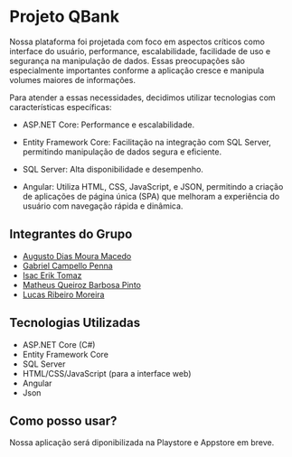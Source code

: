 # Projeto QBank

Nossa plataforma foi projetada com foco em aspectos críticos como interface do usuário, performance, escalabilidade, facilidade de uso e segurança na manipulação de dados. Essas preocupações são especialmente importantes conforme a aplicação cresce e manipula volumes maiores de informações.

Para atender a essas necessidades, decidimos utilizar tecnologias com características específicas:

- ASP.NET Core: Performance e escalabilidade.

- Entity Framework Core: Facilitação na integração com SQL Server, permitindo manipulação de dados segura e eficiente.

- SQL Server: Alta disponibilidade e desempenho.

- Angular: Utiliza HTML, CSS, JavaScript, e JSON, permitindo a criação de aplicações de página única (SPA) que melhoram a experiência do usuário com navegação rápida e dinâmica.

## Integrantes do Grupo
- [Augusto Dias Moura Macedo](https://github.com/AugustoRalf)
- [Gabriel Campello Penna](https://github.com/Campsss)
- [Isac Erik Tomaz](https://github.com/Izurus)
- [Matheus Queiroz Barbosa Pinto](https://github.com/MatheusQueiroz1604)
- [Lucas Ribeiro Moreira](https://github.com/LucasSanzio)

## Tecnologias Utilizadas

- ASP.NET Core (C#)
- Entity Framework Core
- SQL Server
- HTML/CSS/JavaScript (para a interface web)
- Angular
- Json

## Como posso usar?

Nossa aplicação será diponibilizada na Playstore e Appstore em breve.
